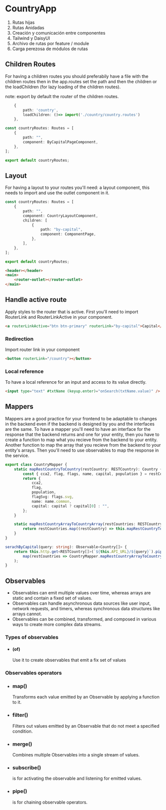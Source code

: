 # CountryApp

1. Rutas hijas
2. Rutas Anidadas
3. Creación y comunicación entre componentes
4. Tailwind y DaisyUI
5. Archivo de rutas por feature / module
6. Carga perezosa de módulos de rutas

## Children Routes

For having a children routes you should preferabily have a file with the children routes then in the app.routes set the path and then the children or the loadChildren (for lazy loading of the children routes).

note: export by default the router of the children routes.

```typescript
    {
        path: 'country',
        loadChildren: ()=> import('./country/country.routes')
    },
```

```typescript
const countryRoutes: Routes = [
    {
        path: "",
        component: ByCapitalPageComponent,
    },
];

export default countryRoutes;
```

## Layout

For having a layout to your routes you'll need: a layout component, this needs to import and use the outlet component in it.

```typescript
const countryRoutes: Routes = [
    {
        path: "",
        component: CountryLayoutComponent,
        children: [
            {
                path: "by-capital",
                component: ComponentPage,
            },
        ],
    },
];

export default countryRoutes;
```

```html
<header></header>
<main>
    <router-outlet></router-outlet>
</main>
```

## Handle active route

Apply styles to the router that is active. First you'll need to import RouterLink and RouterLinkActive in your component.

```html
<a routerLinkActive="btn btn-primary" routerLink="by-capital">Capital</a>
```

### Redirection

Import router link in your component

```html
<button routerLink="/country"></button>
```

### Local reference

To have a local reference for an input and access to its value directly.

```html
<input type="text" #txtName (keyup.enter)="onSearch(txtName.value)" />
```

## Mappers

Mappers are a good practice for your frontend to be adaptable to changes in the backend even if the backend is designed by you and the interfaces are the same.
To have a mapper you'll need to have an interface for the response that the backend returns and one for your entity, then you have to create a function to map what you recieve from the backend to your entity. Another function to map the array that you recieve from the backend to your entity's arrays. Then you'll need to use observables to map the response in the service.

```typescript
export class CountryMapper {
    static mapRestCountryToCountry(restCountry: RESTCountry): Country {
        const { cca2, flag, flags, name, capital, population } = restCountry;
        return {
            cca2,
            flag,
            population,
            flagSvg: flags.svg,
            name: name.common,
            capital: capital ? capital[0] : "",
        };
    }

    static mapRestCountryArrayToCountryArray(restCountries: RESTCountry[]): Country[] {
        return restCountries.map((restCountry) => this.mapRestCountryToCountry(restCountry));
    }
}
```

```typescript
serachByCapital(query: string): Observable<Country[]> {
    return this.http.get<RESTCountry[]>(`${this.API_URL}/${query}`).pipe(
        map(restCountries => CountryMapper.mapRestCountryArrayToCountryArray(restCountries))
    );
}
```

## Observables
- Observables can emit multiple values over time, whereas arrays are static and contain a fixed set of values.
- Observables can handle asynchronous data sources like user input, network requests, and timers, whereas synchronous data structures like arrays cannot.
- Observables can be combined, transformed, and composed in various ways to create more complex data streams.

### Types of observables 
- #### (of)
    Use it to create observables that emit a fix set of values

### Observables operators
- ### map()
    Transforms each value emitted by an Observable by applying a function to it.

- ### filter()
    Filters out values emitted by an Observable that do not meet a specified condition.

- ### merge()
    Combines multiple Observables into a single stream of values.

- ### subscribe()
    is for activating the observable and listening for emitted values.

- ### pipe()
    is for chaining observable operators.
